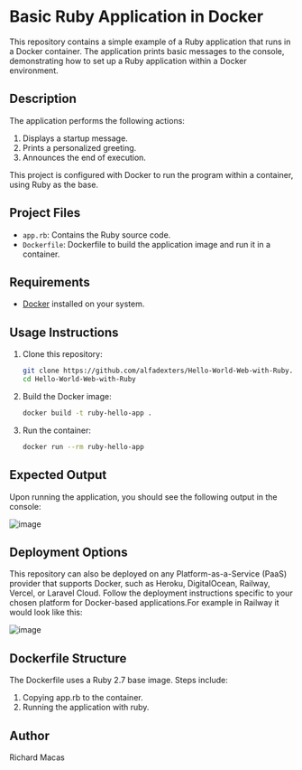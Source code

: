 # Basic Ruby Application in Docker

This repository contains a simple example of a Ruby application that runs in a Docker container. The application prints basic messages to the console, demonstrating how to set up a Ruby application within a Docker environment.

## Description

The application performs the following actions:
1. Displays a startup message.
2. Prints a personalized greeting.
3. Announces the end of execution.

This project is configured with Docker to run the program within a container, using Ruby as the base.

## Project Files

- `app.rb`: Contains the Ruby source code.
- `Dockerfile`: Dockerfile to build the application image and run it in a container.

## Requirements

- [Docker](https://www.docker.com/get-started) installed on your system.

## Usage Instructions

1. Clone this repository:
   ```bash
   git clone https://github.com/alfadexters/Hello-World-Web-with-Ruby.git
   cd Hello-World-Web-with-Ruby
2. Build the Docker image:
   ```bash
   docker build -t ruby-hello-app .
3. Run the container:
   ```bash
   docker run --rm ruby-hello-app
## Expected Output
Upon running the application, you should see the following output in the console:

![image](https://github.com/user-attachments/assets/cd87d97e-c2f0-49e3-a67e-95b43e8ff00d)
## Deployment Options
This repository can also be deployed on any Platform-as-a-Service (PaaS) provider that supports Docker, such as Heroku, DigitalOcean, Railway, Vercel, or Laravel Cloud. Follow the deployment instructions specific to your chosen platform for Docker-based applications.For example in Railway it would look like this:

![image](https://github.com/user-attachments/assets/cf2d763a-06c7-40c8-9555-148ff9606d26)

## Dockerfile Structure
The Dockerfile uses a Ruby 2.7 base image. Steps include:
1. Copying app.rb to the container.
2. Running the application with ruby.
## Author
Richard Macas
